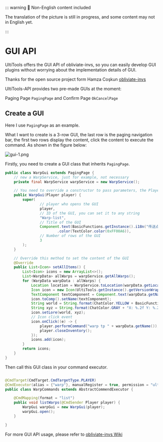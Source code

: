 ::: warning 🚧 Non-English content included

The translation of the picture is still in progress, and some content may not in English yet.

:::

# GUI API

UltiTools offers the GUI API of obliviate-invs, so you can easily develop GUI plugins without worrying about the implementation details of GUI.

Thanks for the open source project form Hamza Coşkun [obliviate-invs](https://github.com/hamza-cskn/obliviate-invs)

UltiTools-API provides two pre-made GUIs at the moment:

Paging Page `PagingPage` and Confirm Page `OkCancelPage`

## Create a GUI

Here I use `PagingPage` as an example.

What I want to create is a 3-row GUI, the last row is the paging navigation bar, the first two rows display the content, click the content to execute the command. As shown in the figure below:

![gui-1.png](/gui-1.png)

Firstly, you need to create a GUI class that inherits `PagingPage`.

```java
public class WarpGui extends PagingPage {
    // new a WarpService, just for example, not necessary
    private final WarpService warpService = new WarpService();

    // You need to override a constructor to pass parameters, the Player parameter here is required
    public WarpGui(Player player) {
        super(
                // player who opens the GUI
                player,
                // ID of the GUI, you can set it to any string
                "Warp-list",
                // Title of the GUI
                Component.text(BasicFunctions.getInstance().i18n("传送点列表"))
                        .color(TextColor.color(0xFF00A6)),
                // Number of rows of the GUI
                3
        );
    }

    // Override this method to set the content of the GUI
    @Override
    public List<Icon> setAllItems() {
        List<Icon> icons = new ArrayList<>();
        List<WarpData> allWarps = warpService.getAllWarps();
        for (WarpData warpData : allWarps) {
            Location location = WarpService.toLocation(warpData.getLocation());
            Icon icon = new Icon(UltiTools.getInstance().getVersionWrapper().getEndEye());
            TextComponent textComponent = Component.text(warpData.getName()).color(TextColor.color(0xFF00A6));
            icon.toComp().setName(textComponent);
            String world = String.format(ChatColor.YELLOW + BasicFunctions.getInstance().i18n("所在世界 %s"), location.getWorld().getName());
            String xyz = String.format(ChatColor.GRAY + "X: %.2f Y: %.2f Z: %.2f", location.getX(), location.getY(), location.getZ());
            icon.setLore(world, xyz);
            // Icon click event
            icon.onClick((e) -> {
                player.performCommand("warp tp " + warpData.getName());
                player.closeInventory();
            });
            icons.add(icon);
        }
        return icons;
    }
}
```

Then call this GUI class in your command executor.

```java

@CmdTarget(CmdTarget.CmdTargetType.PLAYER)
@CmdExecutor(alias = {"warp"}, manualRegister = true, permission = "ultikits.tools.command.warp", description = "传送点功能")
public class WarpCommands extends AbstractCommendExecutor {

    @CmdMapping(format = "list")
    public void listWarps(@CmdSender Player player) {
        WarpGui warpGui = new WarpGui(player);
        warpGui.open();
    }

}
```

For more GUI API usage, please refer to [obliviate-invs Wiki](https://github.com/hamza-cskn/obliviate-invs/wiki)
